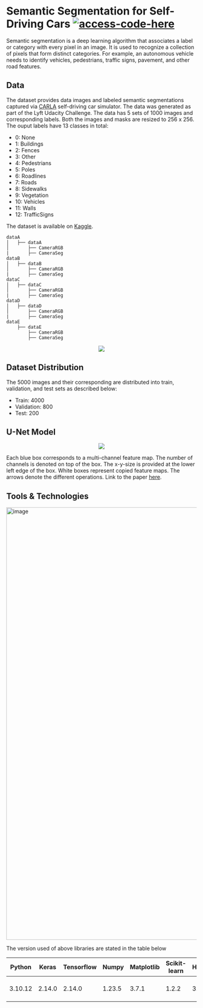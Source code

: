 # Semantic Segmentation for Self-Driving Cars [![access-code-here](https://img.shields.io/badge/Access%20Code-Here-1f425f.svg)](https://github.com/naik24/Semantic-Segmentation-for-Self-Driving-Cars/blob/main/Semantic_Segmentation_for_Self_Driving_Cars.ipynb)

Semantic segmentation is a deep learning algorithm that associates a label or category with every pixel in an image. It is used to recognize a collection of pixels that form distinct categories. For example, an autonomous vehicle needs to identify vehicles, pedestrians, traffic signs, pavement, and other road features.

## Data
The dataset provides data images and labeled semantic segmentations captured via <a href = "https://carla.org/">CARLA</a> self-driving car simulator. The data was generated as part of the Lyft Udacity Challenge. The data has 5 sets of 1000 images and corresponding labels. Both the images and masks are resized to 256 x 256. The ouput labels have 13 classes in total:
- 0: None
- 1: Buildings
- 2: Fences
- 3: Other
- 4: Pedestrians
- 5: Poles
- 6: Roadlines
- 7: Roads
- 8: Sidewalks
- 9: Vegetation
- 10: Vehicles
- 11: Walls
- 12: TrafficSigns

The dataset is available on <a href = "https://www.kaggle.com/datasets/kumaresanmanickavelu/lyft-udacity-challenge">Kaggle</a>.
```
dataA
│   ├── dataA
│       ├── CameraRGB
|       ├── CameraSeg
dataB
│   ├── dataB
│       ├── CameraRGB
|       ├── CameraSeg
dataC
│   ├── dataC
│       ├── CameraRGB
|       ├── CameraSeg
dataD
│   ├── dataD
│       ├── CameraRGB
|       ├── CameraSeg
dataE
    ├── dataE
        ├── CameraRGB
        ├── CameraSeg
```
<p align = center><img src = "https://github.com/naik24/Semantic-Segmentation-for-Self-Driving-Cars/assets/69704762/3b4d503f-3d40-499c-b09f-4c0b565e80e2"</p>

## Dataset Distribution
The 5000 images and their corresponding are distributed into train, validation, and test sets as described below:
- Train: 4000
- Validation: 800
- Test: 200

## U-Net Model

<p align = "center"><img src="https://github.com/naik24/Semantic-Segmentation-for-Self-Driving-Cars/assets/69704762/a9fca134-f939-4065-baa5-a5b8d3a1041d"></p>


Each blue box corresponds to a multi-channel feature map. The number of channels is denoted on top of the box. The x-y-size is provided at the lower left edge of the box. White boxes represent copied feature maps. The arrows denote the different operations. Link to the paper <a href = "https://arxiv.org/pdf/1505.04597.pdf">here</a>.

## Tools & Technologies
<img width="1145" alt="image" src="https://github.com/naik24/Semantic-Segmentation-for-Self-Driving-Cars/assets/69704762/9fbf2341-0bc8-43cd-88f9-eee3920d36d7">

The version used of above libraries are stated in the table below

<div align="center">
    
| Python | Keras | Tensorflow | Numpy | Matplotlib | Scikit-learn | HDF5 | GPU              |
|--------|-------|------------|-------|------------|--------------|------|------------------|
|3.10.12 |2.14.0 |2.14.0      |1.23.5 |3.7.1       |1.2.2         |3.9.0 | Nvidia Tesla V100|

</div>
